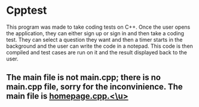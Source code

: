 # Cpptest

This program was made to take coding tests on C++. Once the user opens the application, they can either sign up or sign in and then take a coding test. They can select a question they want and then a timer starts in the background and the user can write the code in a notepad. This code is then compiled and test cases are run on it and the result displayed back to the user.

## The main file is not main.cpp; there is no main.cpp file, sorry for the inconvinience. The main file is <u>homepage.cpp.<\u> 
